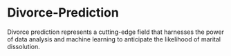 # Divorce-Prediction
Divorce prediction represents a cutting-edge field that harnesses the power of data analysis and machine learning to anticipate the likelihood of marital dissolution.
